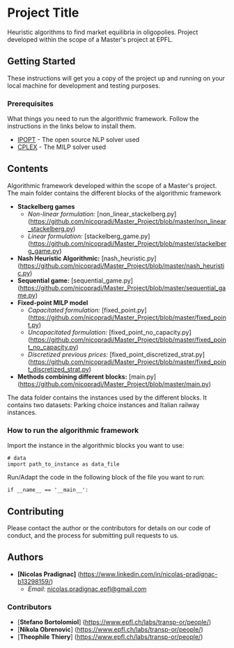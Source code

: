 # Project Title

Heuristic algorithms to find market equilibria in oligopolies.
Project developed within the scope of a Master's project at EPFL.

## Getting Started

These instructions will get you a copy of the project up and running on your local machine for development and testing purposes.

### Prerequisites

What things you need to run the algorithmic framework.
Follow the instructions in the links below to install them.

* [IPOPT](https://github.com/matthias-k/cyipopt) - The open source NLP solver used
* [CPLEX](https://www.ibm.com/support/knowledgecenter/SSSA5P_12.6.1/ilog.odms.cplex.help/CPLEX/GettingStarted/topics/set_up/Python_setup.html) - The MILP solver used

## Contents

Algorithmic framework developed within the scope of a Master's project.
The main folder contains the different blocks of the algorithmic framework

* **Stackelberg games**
  * *Non-linear formulation:* [non_linear_stackelberg.py] (https://github.com/nicopradi/Master_Project/blob/master/non_linear_stackelberg.py)
  * *Linear formulation:* [stackelberg_game.py] (https://github.com/nicopradi/Master_Project/blob/master/stackelberg_game.py)
* **Nash Heuristic Algorithmic:** [nash_heuristic.py] (https://github.com/nicopradi/Master_Project/blob/master/nash_heuristic.py)
* **Sequential game:** [sequential_game.py] (https://github.com/nicopradi/Master_Project/blob/master/sequential_game.py)
* **Fixed-point MILP model**
  * *Capacitated formulation:* [fixed_point.py] (https://github.com/nicopradi/Master_Project/blob/master/fixed_point.py)
  * *Uncapacitated formulation:* [fixed_point_no_capacity.py] (https://github.com/nicopradi/Master_Project/blob/master/fixed_point_no_capacity.py)
  * *Discretized previous prices:* [fixed_point_discretized_strat.py] (https://github.com/nicopradi/Master_Project/blob/master/fixed_point_discretized_strat.py)
* **Methods combining different blocks:** [main.py] (https://github.com/nicopradi/Master_Project/blob/master/main.py)

The data folder contains the instances used by the different blocks.
It contains two datasets: Parking choice instances and Italian railway instances.

### How to run the algorithmic framework

Import the instance in the algorithmic blocks you want to use:

```
# data
import path_to_instance as data_file
```

Run/Adapt the code in the following block of the file you want to run:

```
if __name__ == '__main__':
```

## Contributing

Please contact the author or the contributors for details on our code of conduct, and the process for submitting pull requests to us.

## Authors

* **[Nicolas Pradignac]** (https://www.linkedin.com/in/nicolas-pradignac-b13298159/)
  * *Email:* nicolas.pradignac.epfl@gmail.com

### Contributors

* [**Stefano Bortolomiol**] (https://www.epfl.ch/labs/transp-or/people/)
* [**Nikola Obrenovic**] (https://www.epfl.ch/labs/transp-or/people/)
* [**Theophile Thiery**] (https://www.epfl.ch/labs/transp-or/people/)
